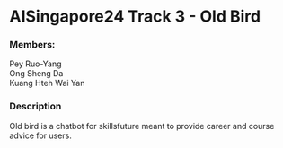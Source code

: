 # AISingapore24 Track 3 - Old Bird
### Members:
Pey Ruo-Yang<br/>
Ong Sheng Da<br/>
Kuang Hteh Wai Yan<br/>
### Description
Old bird is a chatbot for skillsfuture meant to provide career and course advice for users.

